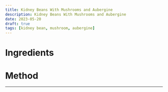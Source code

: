 ```yaml
---
title: Kidney Beans With Mushrooms and Aubergine
description: Kidney Beans With Mushrooms and Aubergine
date: 2023-05-20
draft: true
tags: [kidney bean, mushroom, aubergine]
---
```


# Ingredients

# Method

---